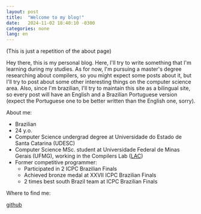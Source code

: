 ```yaml
---
layout: post
title:  "Welcome to my blog!"
date:   2024-11-02 18:40:10 -0300
categories: none
lang: en
---
```

(This is just a repetition of the about page)

Hey there, this is my personal blog. Here, I'll try to write something that I'm learning during my studies. As for now, I'm pursuing a master's degree researching about compilers, so you might expect some posts about it, but I'll try to post about some other interesting things on the computer science area. Also, since I'm brazilian, I'll try to maintain this site as a bilingual site, so every post will have an English and a Brazilian Portuguese version (expect the Portuguese one to be better written than the English one, sorry).

About me:

- Brazilian
- 24 y.o.
- Computer Science undergrad degree at Universidade do Estado de Santa Catarina (UDESC)
- Computer Science MSc. student at Universidade Federal de Minas Gerais (UFMG), working in the Compilers Lab ([LAC](https://lac-dcc.github.io/))
- Former competitive programmer:
    - Participated in 2 ICPC Brazilian Finals
    - Achieved bronze medal at XXVII ICPC Brazilian Finals
    - 2 times best south Brazil team at ICPC Brazilian Finals

Where to find me:

[github](https://github.com/joao-frohlich)
